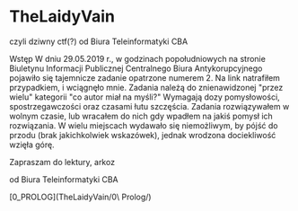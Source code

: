 # TheLaidyVain
czyli dziwny ctf(?) od Biura Teleinformatyki CBA


Wstęp
W dniu 29.05.2019 r., w godzinach popołudniowych na stronie
Biuletynu Informacji Publicznej Centralnego Biura Antykorupcyjnego
pojawiło się tajemnicze zadanie opatrzone numerem 2.
Na link natrafiłem przypadkiem, i wciągnęło mnie.
Zadania należą do znienawidzonej "przez wielu" kategorii "co autor miał na myśli?"
Wymagają dozy pomysłowości, spostrzegawczości oraz czasami łutu szczęścia.
Zadania rozwiązywałem w wolnym czasie, lub wracałem do nich gdy wpadłem na jakiś pomysł
ich rozwiązania. W wielu miejscach wydawało się niemożliwym, by pójść do przodu (brak
jakichkolwiek wskazówek), jednak wrodzona dociekliwość wzięła górę.

Zapraszam do lektury,
arkoz




od Biura Teleinformatyki CBA

[0_PROLOG](TheLaidyVain/0\ Prolog/)


